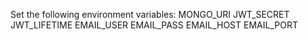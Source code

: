 Set the following environment variables:
MONGO_URI 
JWT_SECRET 
JWT_LIFETIME 
EMAIL_USER 
EMAIL_PASS 
EMAIL_HOST 
EMAIL_PORT 